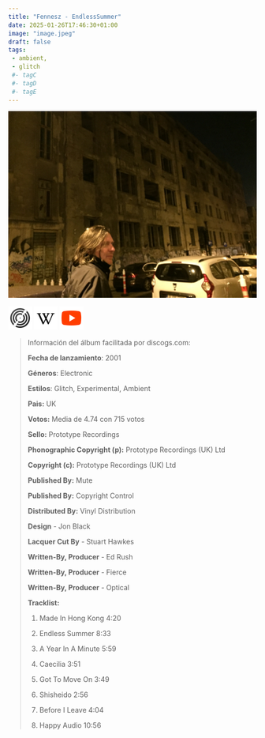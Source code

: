 ```yaml
---
title: "Fennesz - EndlessSummer"
date: 2025-01-26T17:46:30+01:00
image: "image.jpeg"
draft: false
tags:
 - ambient,
 - glitch
 #- tagC
 #- tagD
 #- tagE
---
```

![cover](image.jpeg (Fennesz - EndlessSummer))
 
[![discogs](../links/svg/discogs.png (discogs))](https://www.discogs.com/master/832)
[![wikipedia](../links/svg/wikipedia.png (wikipedia))](https://en.wikipedia.org/wiki/Fennesz)
[![youtube](../links/svg/youtube.png (youtube))](https://www.youtube.com/playlist?list=PLC1wKnJgMKJsBbJQBVdz70tXUyypuDGZL)
 
<!-- [![bandcamp](../links/svg/bandcamp.png (bandcamp))](error) error busqueda -->
<!-- [![lastfm](../links/svg/lastfm.png (lastfm))]() -->
<!-- [![musicbrainz](../links/svg/musicbrainz.png (musicbrainz))]() -->
<!-- [![spotify](../links/svg/spotify.png (putify))]() -->
 
> Información del álbum facilitada por discogs.com:
> 
> **Fecha de lanzamiento**: 2001
> 
> **Géneros**: Electronic
> 
> **Estilos**: Glitch, Experimental, Ambient
> 
> **Pais:** UK
> 
> **Votos:** Media de 4.74 con 715 votos
> 
> **Sello:** Prototype Recordings
> 
> **Phonographic Copyright (p):** Prototype Recordings (UK) Ltd
> 
> **Copyright (c):** Prototype Recordings (UK) Ltd
> 
> **Published By:** Mute
> 
> **Published By:** Copyright Control
> 
> **Distributed By:** Vinyl Distribution
> 
> **Design** - Jon Black
> 
> **Lacquer Cut By** - Stuart Hawkes
> 
> **Written-By, Producer** - Ed Rush
> 
> **Written-By, Producer** - Fierce
> 
> **Written-By, Producer** - Optical
> 
> 
> 
> **Tracklist:**
> 
>   1. Made In Hong Kong    4:20
> 
>   2. Endless Summer    8:33
> 
>   3. A Year In A Minute    5:59
> 
>   4. Caecilia    3:51
> 
>   5. Got To Move On    3:49
> 
>   6. Shisheido    2:56
> 
>   7. Before I Leave    4:04
> 
>   8. Happy Audio    10:56
> 
